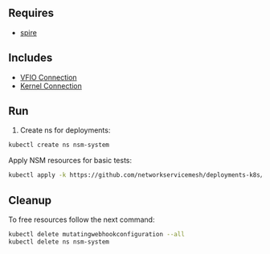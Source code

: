 ## Requires

- [spire](../spire)

## Includes

- [VFIO Connection](../use-cases/Vfio2Noop)
- [Kernel Connection](../use-cases/SriovKernel2Noop)

## Run

1. Create ns for deployments:
```bash
kubectl create ns nsm-system
```

Apply NSM resources for basic tests:
```bash
kubectl apply -k https://github.com/networkservicemesh/deployments-k8s/examples/sriov?ref=f8b2c4235fc475848d8e3a93f5e3912a8c70485e
```

## Cleanup

To free resources follow the next command:
```bash
kubectl delete mutatingwebhookconfiguration --all
kubectl delete ns nsm-system
```
